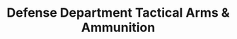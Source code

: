 ---
title: "Defense Department Tactical Arms & Ammunition"
url: /chandler/defense-department-tactical-arms-and-ammunition/
shop: weapons
---